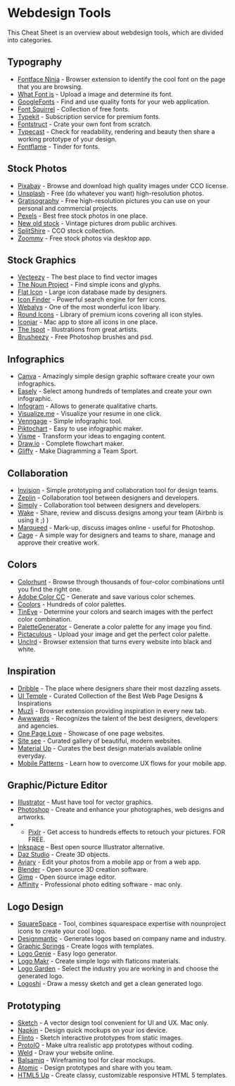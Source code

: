 # Webdesign Tools

This Cheat Sheet is an overview about webdesign tools, which are divided into categories.

## Typography

* [Fontface Ninja](http://fontface.ninja/) - Browser extension to identify the cool font on the page that you are browsing.
* [What Font is](http://www.whatfontis.com/) - Upload a image and determine its font.
* [GoogleFonts](https://fonts.google.com/) - Find and use quality fonts for your web application.
* [Font Squirrel](https://www.fontsquirrel.com/) - Collection of free fonts.
* [Typekit](https://typekit.com/) - Subscription service for premium fonts.
* [Fontstruct](http://fontstruct.com/) - Crate your own font from scratch.
* [Typecast](http://typecast.com/) - Check for readability, rendering and beauty then share a working prototype of your design.
* [Fontflame](http://fontflame.com/) - Tinder for fonts.

## Stock Photos

* [Pixabay](https://pixabay.com/) - Browse and download high quality images under CCO license.
* [Unsplash](https://unsplash.com/) - Free (do whatever you want) high-resolution photos.
* [Gratisography](http://gratisography.com/) - Free high-resolution pictures you can use on your personal and commercial projects.
* [Pexels](https://www.pexels.com/) - Best free stock photos in one place.
* [New old stock](http://nos.twnsnd.co/) - Vintage pictures drom public archives.
* [SplitShire](http://www.splitshire.com/) - CCO stock collection.
* [Zoommy](https://zoommyapp.com/) - Free stock photos via desktop app.

## Stock Graphics

* [Vecteezy](https://www.vecteezy.com/) - The best place to find vector images
* [The Noun Project](https://thenounproject.com/) - Find simple icons and glyphs.
* [Flat Icon](http://www.flaticon.com/) - Large icon database made by designers.
* [Icon Finder](https://www.iconfinder.com/) - Powerful search engine for ferr icons.
* [Webalys](http://www.webalys.com/) - One of the most wonderful icon libary.
* [Round Icons](http://roundicons.com/) -  Library of premium icons covering all icon styles.
* [Iconjar](http://geticonjar.com/) - Mac app to store all icons in one place.
* [The Ispot](https://theispot.com/) - Illustrations from great artists.
* [Brusheezy](https://www.brusheezy.com/) - Free Photoshop brushes and psd. 

## Infographics

* [Canva](https://www.canva.com) - Amazingly simple design graphic software create your own infographics.
* [Easely](https://www.easel.ly/) - Select among hundreds of templates and create your own infographic.
* [Infogram](https://infogr.am/) - Allows to generate qualitative charts.
* [Visualize.me](http://vizualize.me/) - Visualize your resume in one click.
* [Venngage](https://venngage.com/) - Simple infographic tool.
* [Piktochart](https://piktochart.com/) - Easy to use infographic maker.
* [Visme](http://www.visme.co/) - Transform your ideas to engaging content.
* [Draw.io](https://www.draw.io/) - Complete flowchart maker.
* [Gliffy](https://www.gliffy.com/) - Make Diagramming a Team Sport.

## Collaboration

* [Invision](https://www.invisionapp.com/) - Simple prototyping and collaboration tool for design teams.
* [Zeplin](https://zeplin.io/) - Collaboration tool between designers and developers.
* [Simply](https://sympli.io/) - Collaboration tool between designers and developers.
* [Wake](https://wake.com/) - Share, review and discuss designs among your team (Airbnb is using it ;) )
* [Marqueed](https://www.marqueed.com/) - Mark-up, discuss images online - useful for Photoshop.
* [Cage](https://cageapp.com/) - A simple way for designers and teams to share, manage and approve their creative work.

## Colors

* [Colorhunt](http://colorhunt.co/) - Browse through thousands of four-color combinations until you find the right one.
* [Adobe Color CC](https://color.adobe.com/) - Generate and save various color schemes.
* [Coolors](https://coolors.co/) - Hundreds of color palettes.
* [TinEye](https://www.tineye.com/) - Determine your colors and search images with the perfect color combination.
* [PaletteGenerator](http://palettegenerator.com/) - Generate a color palette for any image you find.
* [Pictaculous](http://www.pictaculous.com/) - Upload your image and get the perfect color palette.
* [Unclrd](http://www.unclrd.com/) - Browser extension that turns every website into black and white.

## Inspiration

* [Dribble](https://dribbble.com/) - The place where designers share their most dazzling assets.
* [UI Temple](http://www.uitemple.com/) - Curated Collection of the Best Web Page Designs & Inspirations
* [Muzli](http://muz.li/) - Browser extension providing inspiration in every new tab.
* [Awwwards](http://www.awwwards.com/) - Recognizes the talent of the best designers, developers and agencies.
* [One Page Love](https://onepagelove.com/) - Showcase of one page websites.
* [Site see](https://sitesee.co/) - Curated gallery of beautiful, modern websites.
* [Material Up](https://material.uplabs.com/) - Curates the best design materials available online everyday.
* [Mobile Patterns](http://www.mobile-patterns.com/) - Learn how to overcome UX flows for your mobile app.

## Graphic/Picture Editor

* [Illustrator](http://www.adobe.com/de/products/illustrator.html?mv=search&s_kwcid=AL!3085!3!102246925037!b!!g!!adobe%20illustrator&ef_id=V12FuQAAAfRjYxra:20161001194033:s) - Must have tool for vector graphics.
* [Photoshop](http://www.adobe.com/de/products/photoshop/bilder-bearbeiten.html) - Create and enhance your photographes, web designs and artworks.
* * [Pixlr](https://pixlr.com/) - Get access to hundreds effects to retouch your pictures. FOR FREE. 
* [Inkspace](https://inkscape.org/de/) - Best open source Illustrator alternative.
* [Daz Studio](https://www.daz3d.com/get_studio) - Create 3D objects.
* [Aviary](https://aviary.com/) - Edit your photos from a mobile app or from a web app.
* [Blender](https://www.blender.org/) - Open source 3D creation software.
* [Gimp](https://www.gimp.org/) - Open source image editor.
* [Affinity](https://affinity.serif.com/de/photo/) - Professional photo editing software - mac only.

## Logo Design

* [SquareSpace](http://logo.squarespace.com/) - Tool, combines squarespace expertise with nounproject icons to create your cool logo.
* [Designmantic](https://www.designmantic.com/de/) - Generates logos based on company name and industry.
* [Graphic Springs](https://www.graphicsprings.com/) - Create logos with templates.
* [Logo Genie](http://www.logogenie.net/) - Easy logo generator.
* [Logo Makr](https://logomakr.com/) - Create simple logo with flaticons materials.
* [Logo Garden](https://www.logogarden.com/) - Select the industry you are working in and choose  the generated logo.
* [Logoshi](https://www.logoshi.com/) - Draw a messy sketch and get a clean generated logo.	
## Prototyping

* [Sketch](https://www.sketchapp.com/) - A vector design tool convenient for UI and UX. Mac only.
* [Napkin](http://designwithnapkin.com/) - Design quick mockups on your ios device.
* [Flinto](https://www.flinto.com/) - Sketch interactive prototypes from static images.
* [ProtoIO](https://proto.io/?gclid=CjwKEAjwvb2_BRCb_s7Yo7_ZlHASJABz6L0jIktFxATW5o1bP8iI3GGI6R6UIKeOJWWI0IW6BlAC1hoCQijw_wcB) - Make ultra realistic app prototypes without coding.
* [Weld](https://www.weld.io/) - Draw your website online.
* [Balsamiq](https://balsamiq.com/) - Wireframing tool for clear mockups.
* [Atomic](https://atomic.io/) - Design prototypes and share with you team.
* [HTML5 Up](https://html5up.net/) - Create classy, customizable responsive HTML 5 templates.
